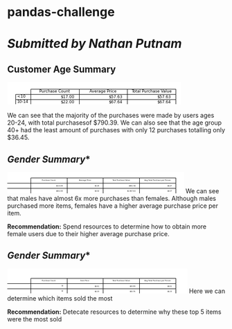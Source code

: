 # **pandas-challenge**
# *Submitted by Nathan Putnam* 


## **Customer Age Summary** 
![Age Summary](Images/age_summary.png)

We can see that the majority of the purchases were made by users ages 20-24, with total purchasesof $790.39. 
We can also see that the age group 40+ had the least amount of purchases with only 12 purchases totalling only $36.45. 

## *Gender Summary** 
![Gender Summary](Images/gendery_summary.png)
We can see that males have almost 6x more purchases than females.
Although males purchased more items, females have a higher average purchase price per item. 

**Recommendation:** Spend resources to determine how to obtain more female users due to their higher average purchase price. 

## *Gender Summary** 
![Most Popular Items](Images/most_popular_summary.png)
Here we can determine which items sold the most

**Recommendation:** Detecate resources to determine why these top 5 items were the most sold
